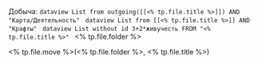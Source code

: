 Добыча:
`dataview
List
from outgoing([[<% tp.file.title %>]]) AND "Карта/Деятельность"
`
`dataview
List
from [[<% tp.file.title %>]] AND "Крафты"
`
`dataview
List without id 3+2*живучесть FROM "<% tp.file.title %>"
`
<% tp.file.folder %>

<% tp.file.move %>(<% tp.file.folder %>, <% tp.file.title %>)
